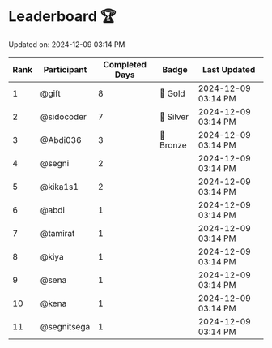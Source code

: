 # Leaderboard 🏆

Updated on: 2024-12-09 03:14 PM

| Rank | Participant       | Completed Days | Badge      | Last Updated         |
|------|-------------------|----------------|------------|----------------------|
| 1    | @gift             | 8              | 🏅 Gold     | 2024-12-09 03:14 PM |
| 2    | @sidocoder        | 7              | 🥈 Silver   | 2024-12-09 03:14 PM |
| 3    | @Abdi036          | 3              | 🥉 Bronze   | 2024-12-09 03:14 PM |
| 4    | @segni            | 2              |            | 2024-12-09 03:14 PM |
| 5    | @kika1s1          | 2              |            | 2024-12-09 03:14 PM |
| 6    | @abdi             | 1              |            | 2024-12-09 03:14 PM |
| 7    | @tamirat          | 1              |            | 2024-12-09 03:14 PM |
| 8    | @kiya             | 1              |            | 2024-12-09 03:14 PM |
| 9    | @sena             | 1              |            | 2024-12-09 03:14 PM |
| 10   | @kena             | 1              |            | 2024-12-09 03:14 PM |
| 11   | @segnitsega       | 1              |            | 2024-12-09 03:14 PM |
